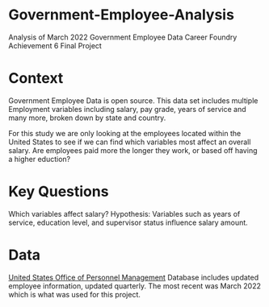 # Government-Employee-Analysis
Analysis of March 2022 Government Employee Data
Career Foundry Achievement 6 Final Project

# Context
Government Employee Data is open source. This data set includes multiple Employment variables including salary, pay grade, years of service and many more, broken down by state and country.

For this study we are only looking at the employees located within the United States to see if we can find which variables most affect an overall salary.  Are employees paid more the longer they work, or based off having a higher eduction? 

# Key Questions
Which variables affect salary?  Hypothesis: Variables such as years of service, education level, and supervisor status influence salary amount.
  
  # Data
[United States Office of Personnel Management](https://www.opm.gov/data/index.aspx)
Database includes updated employee information, updated quarterly.  The most recent was March 2022 which is what was used for this project.
